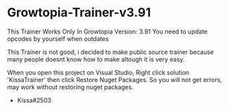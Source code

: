 # Growtopia-Trainer-v3.91

This Trainer Works Only In Growtopia Version: 3.91
You need to update opcodes by yourself when outdates

This Trainer is not good, i decided to make public source trainer because
many people doesnt know how to make altough it is very easy.

When you open this project on Visual Studio, Right click solution 'KissaTrainer' then click Restore Nuget Packages.
So you will not get errors, may work without restoring nuget packages.

- Kissa#2503
